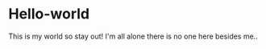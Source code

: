 Hello-world
===========

This is my world so stay out!
I'm all alone there is no one here besides me..

